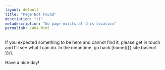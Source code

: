```yaml
---
layout: default
title: "Page Not Found"
description: ":("
metadescription: "No page exists at this location"
permalink: /404.html
---
```


If you expected something to be here and cannot find it, please get in touch and I'll see what I can do. In the meantime, go back [home]({{ site.baseurl }}/).

Have a nice day!
